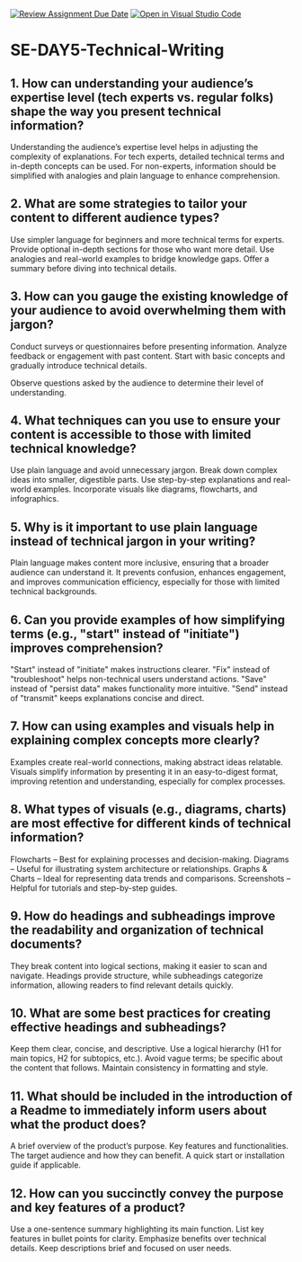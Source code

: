 [![Review Assignment Due Date](https://classroom.github.com/assets/deadline-readme-button-22041afd0340ce965d47ae6ef1cefeee28c7c493a6346c4f15d667ab976d596c.svg)](https://classroom.github.com/a/zsAR-pyY)
[![Open in Visual Studio Code](https://classroom.github.com/assets/open-in-vscode-2e0aaae1b6195c2367325f4f02e2d04e9abb55f0b24a779b69b11b9e10269abc.svg)](https://classroom.github.com/online_ide?assignment_repo_id=18369345&assignment_repo_type=AssignmentRepo)
# SE-DAY5-Technical-Writing

## 1. How can understanding your audience’s expertise level (tech experts vs. regular folks) shape the way you present technical information?
  Understanding the audience’s expertise level helps in adjusting the complexity of explanations. For tech experts, detailed technical terms and in-depth concepts can be used. For non-experts, information should 
  be simplified with analogies and plain language to enhance comprehension.

## 2. What are some strategies to tailor your content to different audience types?
  Use simpler language for beginners and more technical terms for experts.
  Provide optional in-depth sections for those who want more detail.
  Use analogies and real-world examples to bridge knowledge gaps.
  Offer a summary before diving into technical details.
  
## 3. How can you gauge the existing knowledge of your audience to avoid overwhelming them with jargon?
  Conduct surveys or questionnaires before presenting information.
  Analyze feedback or engagement with past content.
  Start with basic concepts and gradually introduce technical details.
  
Observe questions asked by the audience to determine their level of understanding.
## 4. What techniques can you use to ensure your content is accessible to those with limited technical knowledge?
  Use plain language and avoid unnecessary jargon.
  Break down complex ideas into smaller, digestible parts.
  Use step-by-step explanations and real-world examples.
  Incorporate visuals like diagrams, flowcharts, and infographics.
  
## 5. Why is it important to use plain language instead of technical jargon in your writing?
  Plain language makes content more inclusive, ensuring that a broader audience can understand it. It prevents confusion, enhances engagement, and improves communication efficiency, especially for those with 
  limited technical backgrounds.

## 6. Can you provide examples of how simplifying terms (e.g., "start" instead of "initiate") improves comprehension?
  "Start" instead of "initiate" makes instructions clearer.
  "Fix" instead of "troubleshoot" helps non-technical users understand actions.
  "Save" instead of "persist data" makes functionality more intuitive.
  "Send" instead of "transmit" keeps explanations concise and direct.  
  
## 7. How can using examples and visuals help in explaining complex concepts more clearly?
Examples create real-world connections, making abstract ideas relatable. Visuals simplify information by presenting it in an easy-to-digest format, improving retention and understanding, especially for complex processes.

## 8. What types of visuals (e.g., diagrams, charts) are most effective for different kinds of technical information?
  Flowcharts – Best for explaining processes and decision-making.
  Diagrams – Useful for illustrating system architecture or relationships.
  Graphs & Charts – Ideal for representing data trends and comparisons.
  Screenshots – Helpful for tutorials and step-by-step guides.

## 9. How do headings and subheadings improve the readability and organization of technical documents?
  They break content into logical sections, making it easier to scan and navigate. Headings provide structure, while subheadings categorize information, allowing readers to find relevant details quickly.

## 10. What are some best practices for creating effective headings and subheadings?
  Keep them clear, concise, and descriptive.
  Use a logical hierarchy (H1 for main topics, H2 for subtopics, etc.).
  Avoid vague terms; be specific about the content that follows.
  Maintain consistency in formatting and style.  
  
## 11. What should be included in the introduction of a Readme to immediately inform users about what the product does?
  A brief overview of the product’s purpose.
  Key features and functionalities.
  The target audience and how they can benefit.
  A quick start or installation guide if applicable.
  
## 12. How can you succinctly convey the purpose and key features of a product?
  Use a one-sentence summary highlighting its main function.
  List key features in bullet points for clarity.
  Emphasize benefits over technical details.
  Keep descriptions brief and focused on user needs.
